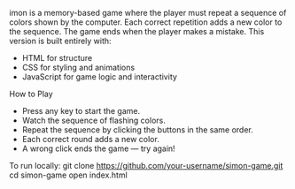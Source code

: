 imon is a memory-based game where the player must repeat a sequence of colors shown by the computer. Each correct repetition adds a new color to the sequence. The game ends when the player makes a mistake.
This version is built entirely with:
- HTML for structure
- CSS for styling and animations
- JavaScript for game logic and interactivity


How to Play
- Press any key to start the game.
- Watch the sequence of flashing colors.
- Repeat the sequence by clicking the buttons in the same order.
- Each correct round adds a new color.
- A wrong click ends the game — try again!


To run locally:
git clone https://github.com/your-username/simon-game.git
cd simon-game
open index.html


